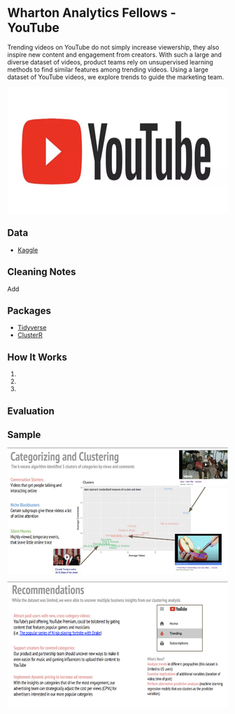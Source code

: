# Wharton Analytics Fellows - YouTube

Trending videos on YouTube do not simply increase viewership, they also inspire new content and engagement from creators. With such a large and diverse dataset of videos, product teams rely on unsupervised learning methods to find similar features among trending videos. Using a large dataset of YouTube videos, we explore trends to guide the marketing team.


<p align="center">
<img src="https://github.com/katjanewilson/WhartonAnalytics-YouTube/blob/master/images/youtube_logo.png"
  alt="Size Limit comment in pull request about bundle size changes"
  width="686" height="289">
</p>

## Data

* [Kaggle](https://www.kaggle.com/datasnaek/youtube-new)


## Cleaning Notes
Add

## Packages

* [Tidyverse](https://cran.r-project.org/web/packages/tidyverse/tidyverse.pdf)
* [ClusterR](https://cran.r-project.org/web/packages/ClusterR/ClusterR.pdf)

## How It Works

1. 

2.

3.

## Evaluation

## Sample

<p align="center">
<img src="https://github.com/katjanewilson/WhartonAnalytics-YouTube/blob/master/images/slide1.png"
  alt="Size Limit comment in pull request about bundle size changes"
  width="686" height="289">
</p>


<p align="center">
<img src="https://github.com/katjanewilson/WhartonAnalytics-YouTube/blob/master/images/slide2.png"
  alt="Size Limit comment in pull request about bundle size changes"
  width="686" height="289">
</p>
